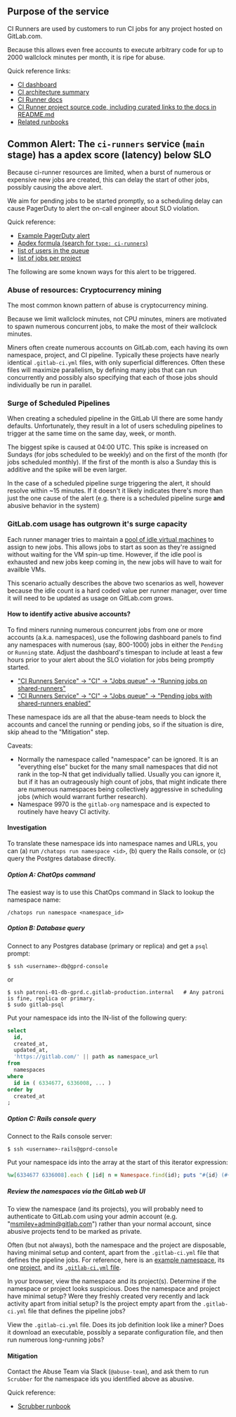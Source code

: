 ## Purpose of the service

CI Runners are used by customers to run CI jobs for any project hosted on GitLab.com.

Because this allows even free accounts to execute arbitrary code for up to 2000 wallclock minutes per month,
it is ripe for abuse.

Quick reference links:
* [CI dashboard](https://dashboards.gitlab.net/d/000000159/ci)
* [CI architecture summary](https://about.gitlab.com/handbook/engineering/infrastructure/production-architecture/ci-architecture.html)
* [CI Runner docs](https://docs.gitlab.com/runner/)
* [CI Runner project source code, including curated links to the docs in README.md](https://gitlab.com/gitlab-org/gitlab-runner)
* [Related runbooks](https://gitlab.com/gitlab-com/runbooks/blob/master/troubleshooting/cicd/)

## Common Alert: The `ci-runners` service (`main` stage) has a apdex score (latency) below SLO

Because ci-runner resources are limited, when a burst of numerous or expensive new jobs are created,
this can delay the start of other jobs, possibly causing the above alert.

We aim for pending jobs to be started promptly, so a scheduling delay can cause PagerDuty to alert the
on-call engineer about SLO violation.

Quick reference:
* [Example PagerDuty alert](https://gitlab.pagerduty.com/incidents/PVDAS6I)
* [Apdex formula (search for `type: ci-runners`)](https://gitlab.com/gitlab-com/runbooks/blob/master/rules/service_apdex.yml)
* [list of users in the queue](https://log.gprd.gitlab.net/goto/4109739640f8b21b278ca5060012fbf7)
* [list of jobs per project](https://log.gprd.gitlab.net/goto/63f83c2a163fb0b29edc33b19773db25)

The following are some known ways for this alert to be triggered.

### Abuse of resources: Cryptocurrency mining

The most common known pattern of abuse is cryptocurrency mining.

Because we limit wallclock minutes, not CPU minutes, miners are motivated to spawn numerous concurrent jobs, to make the most of their wallclock minutes.

Miners often create numerous accounts on GitLab.com, each having its own namespace, project, and CI pipeline.  Typically these projects have nearly identical `.gitlab-ci.yml` files, with only superficial differences.  Often these files will maximize parallelism, by defining many jobs that can run concurrently and possibly also specifying that each of those jobs should individually be run in parallel.

### Surge of Scheduled Pipelines

When creating a scheduled pipeline in the GitLab UI there are some handy defaults. Unfortunately, they result in a lot of users scheduling pipelines to trigger at the same time on the same day, week, or month.

The biggest spike is caused at 04:00 UTC. This spike is increased on Sundays (for jobs scheduled to be weekly) and on the first of the month (for jobs scheduled monthly). If the first of the month is also a Sunday this is additive and the spike will be even larger.

In the case of a scheduled pipeline surge triggering the alert, it should resolve within ~15 minutes. If it doesn't it likely indicates there's more than just the one cause of the alert (e.g. there is a scheduled pipeline surge **and** abusive behavior in the system)

### GitLab.com usage has outgrown it's surge capacity

Each runner manager tries to maintain a [pool of idle virtual machines](https://ops.gitlab.net/gitlab-cookbooks/chef-repo/-/blob/master/roles/gitlab-runner-srm-gce.json#L19) 
to assign to new jobs. This allows jobs to start as soon as they're assigned without waiting for the VM spin-up time. However, if the idle pool is exhausted and new jobs keep coming in, the new jobs will have to wait for availble VMs.

This scenario actually describes the above two scenarios as well, however because the idle count is a hard coded value per runner manager, over time it will need to be updated as usage on GitLab.com grows.

#### How to identify active abusive accounts?

To find miners running numerous concurrent jobs from one or more accounts (a.k.a. namespaces), use the following dashboard panels to find any namespaces with numerous (say, 800-1000) jobs in either the `Pending` or `Running` state.  Adjust the dashboard's timespan to include at least a few hours prior to your alert about the SLO violation for jobs being promptly started.

* ["CI Runners Service" -> "CI" -> "Jobs queue" -> "Running jobs on shared-runners"](https://dashboards.gitlab.net/d/000000159/ci?orgId=1&panelId=60&fullscreen&from=now-3h&to=now)
* ["CI Runners Service" -> "CI" -> "Jobs queue" -> "Pending jobs with shared-runners enabled"](https://dashboards.gitlab.net/d/000000159/ci?orgId=1&panelId=33&fullscreen&from=now-3h&to=now)

These namespace ids are all that the abuse-team needs to block the accounts and cancel the running or pending jobs, so if the situation is dire, skip ahead to the "Mitigation" step.

Caveats:
* Normally the namespace called "namespace" can be ignored.  It is an "everything else" bucket for the many small namespaces that did not rank in the top-N that get individually tallied.  Usually you can ignore it, but if it has an outrageously high count of jobs, that might indicate there are numerous namespaces being collectively aggressive in scheduling jobs (which would warrant further research).
* Namespace 9970 is the `gitlab-org` namespace and is expected to routinely have heavy CI activity.

#### Investigation

To translate these namespace ids into namespace names and URLs, you can (a) run `/chatops run namespace <id>`, (b) query the Rails console, or (c) query the Postgres database directly.

##### Option A: ChatOps command

The easiest way is to use this ChatOps command in Slack to lookup the namespace name:

```
/chatops run namespace <namespace_id>
```

##### Option B: Database query

Connect to any Postgres database (primary or replica) and get a `psql` prompt:

```shell
$ ssh <username>-db@gprd-console
```

or

```shell
$ ssh patroni-01-db-gprd.c.gitlab-production.internal   # Any patroni is fine, replica or primary.
$ sudo gitlab-psql
```

Put your namespace ids into the IN-list of the following query:

```sql
select
  id,
  created_at,
  updated_at,
  'https://gitlab.com/' || path as namespace_url
from
  namespaces
where
  id in ( 6334677, 6336008, ... )
order by
  created_at
;
```

##### Option C: Rails console query

Connect to the Rails console server:

```shell
$ ssh <username>-rails@gprd-console
```

Put your namespace ids into the array at the start of this iterator expression:

```ruby
%w[6334677 6336008].each { |id| n = Namespace.find(id); puts "#{id} (#{n.name}): https://gitlab.com/#{n.path}" }
```

##### Review the namespaces via the GitLab web UI

To view the namespace (and its projects), you will probably need to authenticate to GitLab.com using your admin account (e.g. "msmiley+admin@gitlab.com") rather than your normal account, since abusive projects tend to be marked as private.

Often (but not always), both the namespace and the project are disposable, having minimal setup and content, apart from the `.gitlab-ci.yml` file that defines the pipeline jobs.  For reference, here is an [example namespace](https://gitlab.com/zabuzhkofaina), its one [project](https://gitlab.com/zabuzhkofaina/zabuzhkofaina), and its [`.gitlab-ci.yml` file](https://gitlab.com/zabuzhkofaina/zabuzhkofaina/blob/master/.gitlab-ci.yml).

In your browser, view the namespace and its project(s).  Determine if the namespace or project looks suspicious.  Does the namespace and project have minimal setup?  Were they freshly created very recently and lack activity apart from initial setup?  Is the project empty apart from the `.gitlab-ci.yml` file that defines the pipeline jobs?

View the `.gitlab-ci.yml` file.  Does its job definition look like a miner?  Does it download an executable, possibly a separate configuration file, and then run numerous long-running jobs?

#### Mitigation

Contact the Abuse Team via Slack (`@abuse-team`), and ask them to run `Scrubber` for the namespace ids you identified above as abusive.

Quick reference:
* [Scrubber runbook](https://gitlab.com/gitlab-com/gl-security/abuse-team/abuse/wikis/Runbook/Mitigation-Tool-%28Scrubber%29)


